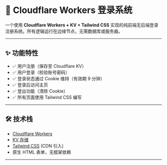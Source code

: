 # 📘 Cloudflare Workers 登录系统

一个使用 **Cloudflare Workers + KV + Tailwind CSS** 实现的纯前端无后端登录注册系统。所有逻辑运行在边缘节点，无需数据库或服务器。

---

## ✨ 功能特性

- ✅ 用户注册（保存至 Cloudflare KV）
- ✅ 用户登录（校验账号密码）
- ✅ 登录状态通过 Cookie 维持（有效期 9 分钟）
- ✅ 登录后访问主页
- ✅ 登出功能（清除 Cookie）
- ✅ 所有页面使用 Tailwind CSS 编写

---

## 🛠️ 技术栈

- [Cloudflare Workers](https://developers.cloudflare.com/workers/)
- [KV 存储](https://developers.cloudflare.com/workers/platform/sites/configuration#kv-namespaces)
- [Tailwind CSS](https://tailwindcss.com/) (CDN 引入)
- 原生 HTML 表单，无框架依赖

---
